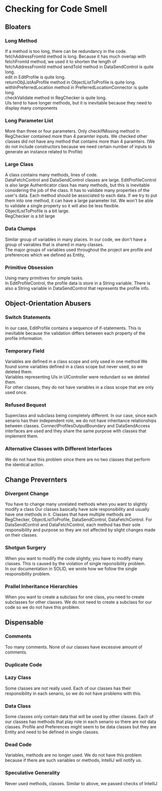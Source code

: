 # Checking for Code Smell 
## Bloaters
### Long Method
If a method is too long, there can be redundancy in the code.
fetchAddressFromId method is long. Because it has much overlap with fetchFromId method, we used it to shorten the length of fetchAddressFromId method
sendToId method in DataSendControl is quite long.  
edit in EditProfile is quite long.   
returnObjListAsProfile method in ObjectListToProfile is quite long.  
withInPreferredLocation method in PreferredLocationConnector is quite long.  
checkValidate method in RegChecker is quite long.  
UIs tend to have longer methods, but it is inevitable because they need to display many components
### Long Parameter List
More than three or four parameters.
Only checkIfMissing method in RegChecker contained more than 4 paramter inputs.
We checked other classes did not have any method that contains more than 4 paramters. (We do not include constructors because we need certain number of inputs to generate an instance related to Profile)
### Large Class 
A class contains many methods, lines of code.  
DataFetchControl and DataSendControl classes are large.
EditProfileControl is also large
Authenticator class has many methods, but this is inevitable considering the job of the class. It has to validate many properties of the user's data. Each method should be associated to each data. If we try to put them into one method, it can have a large parameter list. We won't be able to validate a single property so it will also be less flexible.  
ObjectListToProfile is a bit large.  
RegChecker is a bit large
### Data Clumps
Similar group of variables in many places.
In our code, we don't have a group of vairables that is shared in many classes.  
The major groups of variables used throughout the project are profile and preferences which we defined as Entity,

### Primitive Obsession
Using many primitives for simple tasks.  
In EditProfileControl, the profile data is store in a String variable. 
There is also a String variable in DataSendControl that represents the profile info.

## Object-Orientation Abusers
### Switch Statements
In our case, EditProfile contains a sequence of if-statements. This is inevitable because the validation differs between each property of the profile information.

### Temporary Field
Variables are defined in a class scope and only used in one method
We found some variables defined in a class scope but never used, so we deleted them.  
Variables representing UIs in UIController were redundant so we deleted them.  
For other classes, they do not have variables in a class scope that are only used once.

### Refused Bequest
Superclass and subclass being completely different.
In our case, since each senario has their independent role, we do not have inheritance relationships between classes.
ConnectProfilesOutputBoundary and DataSendAccess interfaces are used and they share the same purpose with classes that implement them.

### Alternative Classes with Different Interfaces
We do not have this problem since there are no two classes that perform the identical action.

## Change Prevernters
### Divergent Change
You have to change many unrelated methods when you want to slightly modify a class
Our classes basically have sole responsibility and usually have one methods in it. 
Classes that have multiple methods are RegChecker, ObjectListToProfile, DataSendControl, DataFetchControl.
For DataSendControl and DataFetchControl, each method has their sole responsibility and purpose so they are not affected by slight changes made on their classes.

### Shotgun Surgery
When you want to modify the code slightly, you have to modify many classes.
This is caused by the violation of single reponsibility problem.  
In our documentation in SOLID, we wrote how we follow the single responsibility problem.

### Prallel Inheritance Hierarchies
When you want to create a subclass for one class, you need to create subclasses for other classes.
We do not need to create a subclass for our code so we do not have this problem.

## Dispensable
### Comments
Too many comments.
None of our classes have excessive amount of comments.

### Duplicate Code
### Lazy Class
Some classes are not really used.
Each of our classes has their responsibility in each senario, so we do not have problems with this.

### Data Class
Some classes only contain data that will be used by other classes.
Each of our classes has methods that play role in each senario so there are not data classes. 
Profile and Preferences might seem to be data classes but they are Entity and need to be defined in single classes.

### Dead Code
Variables, methods are no longer used.
We do not have this problem because if there are such variables or methods, IntelliJ will notify us.

### Speculative Generality
Never used methods, classes.
Similar to above, we passed checks of IntelliJ

